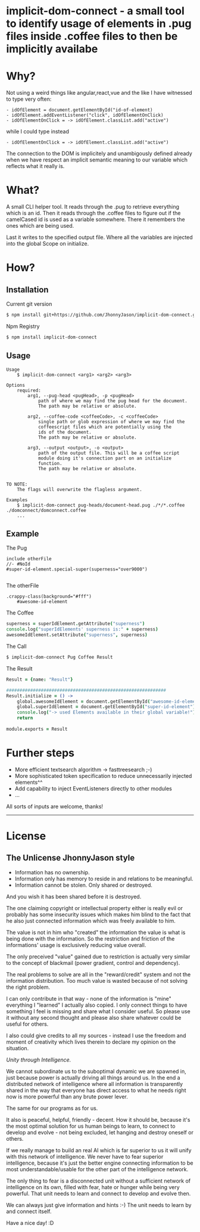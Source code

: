 # implicit-dom-connect - a small tool to identify usage of elements in .pug files inside .coffee files to then be implicitly availabe 

# Why?
Not using a weird things like angular,react,vue and the like I have witnessed to type very often:

    - idOfElement = document.getElementById("id-of-element)
    - idOfElement.addEventListener("click", idOfElementOnClick)
    - idOfElementOnClick = -> idOfElement.classList.add("active")

while I could type instead

    - idOfElementOnClick = -> idOfElement.classList.add("active")

The connection to the DOM is implicitely and unambigously defined already when we have respect an implicit semantic meaning to our variable which reflects what it really is.

# What?

A small CLI helper tool.
It reads through the .pug to retrieve everything which is an id.
Then it reads through the .coffee files to figure out if the camelCased id is used as a variable somewhere. There it remembers the ones which are being used.

Last it writes to the specified output file. Where all the variables are injected into the global Scope on initialize.

# How?

Installation
------------

Current git version
``` sh
$ npm install git+https://github.com/JhonnyJason/implicit-dom-connect.git
```
Npm Registry
``` sh
$ npm install implicit-dom-connect
```

Usage
-----

```
Usage
    $ implicit-dom-connect <arg1> <arg2> <arg3>

Options
    required: 
        arg1, --pug-head <pugHead>, -p <pugHead>
            path of where we may find the pug head for the document.
            The path may be relative or absolute.
            
        arg2, --coffee-code <coffeeCode>, -c <coffeeCode>
            single path or glob expression of where we may find the
            coffeescript files which are potentially using the
            ids of the document.
            The path may be relative or absolute.

        arg3, --output <output>, -o <output>
            path of the output file. This will be a coffee script
            module doing it's connection part on an initialize 
            function.
            The path may be relative or absolute.


TO NOTE:
    The flags will overwrite the flagless argument.

Examples
    $ implicit-dom-connect pug-heads/document-head.pug ./*/*.coffee ./domconnect/domconnect.coffee 
    ...
```

Example
-----
The Pug
```pug
include otherFile
//- #NoId
#super-id-element.special-super(superness="over9000")


```
The otherFile
```pug
.crappy-class(background="#fff")
    #awesome-id-element
```

The Coffee
```coffeescript
superness = superIdElement.getAttribute("superness")
console.log("superIdElements' superness is:" + superness)
awesomeIdElement.setAttribute("superness", superness)

```

The Call
```sh
$ implicit-dom-connect Pug Coffee Result
```

The Result
```coffeescript
Result = {name: "Result"}

############################################################
Result.initialize = () ->
    global.awesomeIdElement = document.getElementById("awesome-id-element")
    global.superIdElement = document.getElementById("super-id-element")
    console.log("-> used Elements available in their global variable!")
    return
    
module.exports = Result

```

# Further steps
- More efficient textsearch algorithm -> fasttreesearch ;-)
- More sophisticated token specification to reduce unnecessarily injected elements^^
- Add capability to inject EventListeners directly to other modules
- ...


All sorts of inputs are welcome, thanks!

---

# License

## The Unlicense JhonnyJason style

- Information has no ownership.
- Information only has memory to reside in and relations to be meaningful.
- Information cannot be stolen. Only shared or destroyed.

And you wish it has been shared before it is destroyed.

The one claiming copyright or intellectual property either is really evil or probably has some insecurity issues which makes him blind to the fact that he also just connected information which was freely available to him.

The value is not in him who "created" the information the value is what is being done with the information.
So the restriction and friction of the informations' usage is exclusively reducing value overall.

The only preceived "value" gained due to restriction is actually very similar to the concept of blackmail (power gradient, control and dependency).

The real problems to solve are all in the "reward/credit" system and not the information distribution. Too much value is wasted because of not solving the right problem.

I can only contribute in that way - none of the information is "mine" everything I "learned" I actually also copied.
I only connect things to have something I feel is missing and share what I consider useful. So please use it without any second thought and please also share whatever could be useful for others. 

I also could give credits to all my sources - instead I use the freedom and moment of creativity which lives therein to declare my opinion on the situation. 

*Unity through Intelligence.*

We cannot subordinate us to the suboptimal dynamic we are spawned in, just because power is actually driving all things around us.
In the end a distributed network of intelligence where all information is transparently shared in the way that everyone has direct access to what he needs right now is more powerful than any brute power lever.

The same for our programs as for us.

It also is peaceful, helpful, friendly - decent. How it should be, because it's the most optimal solution for us human beings to learn, to connect to develop and evolve - not being excluded, let hanging and destroy oneself or others.

If we really manage to build an real AI which is far superior to us it will unify with this network of intelligence.
We never have to fear superior intelligence, because it's just the better engine connecting information to be most understandable/usable for the other part of the intelligence network.

The only thing to fear is a disconnected unit without a sufficient network of intelligence on its own, filled with fear, hate or hunger while being very powerful. That unit needs to learn and connect to develop and evolve then.

We can always just give information and hints :-) The unit needs to learn by and connect itself.

Have a nice day! :D